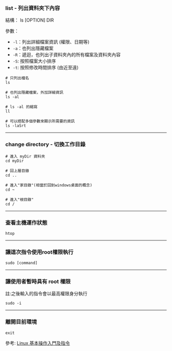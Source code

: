  
### list - 列出資料夾下內容

結構：
ls [OPTION] DIR

參數：
- `-l`：列出詳細檔案資訊 (權限、日期等)
- `-a`：也列出隱藏檔案
- `-R`：遞迴，也列出子資料夾內的所有檔案及資料夾內容
- `-S`: 按照檔案大小排序 
- `-t`: 按照修改時間排序 (由近至遠)

```
# 只列出檔名  
ls  
  
# 也列出隱藏檔案，外加詳細資訊  
ls -al  
  
# ls -al 的縮寫  
ll

# 可以搭配多個參數來顯示所需要的資訊
ls -laSrt
```

---
### change directory - 切換工作目錄

```
# 進入 myDir 資料夾  
cd myDir  
  
# 回上層目錄  
cd ..  
  
# 進入"家目錄"(相當於回到windows桌面的概念)  
cd ~  
  
# 進入"根目錄"  
cd /
```

---
### 查看主機運作狀態

```
htop
```

---
### 讓這次指令使用root權限執行

```
sudo [command]
```
---
### 讓使用者暫時具有 root 權限

註:之後輸入的指令會以最高權限身分執行
```
sudo -i
```

---
### 離開目前環境
```
exit
```


參考:
[Linux 基本操作入門及指令](https://medium.com/bandai%E7%9A%84%E6%A9%9F%E5%99%A8%E5%AD%B8%E7%BF%92%E7%AD%86%E8%A8%98/linux-%E5%9F%BA%E6%9C%AC%E6%93%8D%E4%BD%9C%E5%85%A5%E9%96%80%E5%8F%8A%E6%8C%87%E4%BB%A4-4131adf8168)